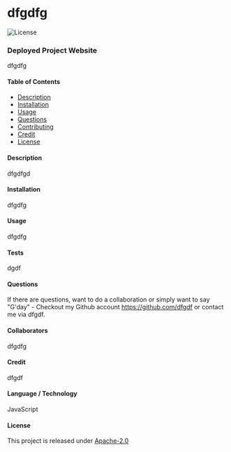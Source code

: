 # dfgdfg
  ![License](https://img.shields.io/static/v1?label=License&message=Apache-2.0&color=blue)
  
  
### Deployed Project Website 
dfgdfg

#### Table of Contents 
- [Description](#description)
- [Installation](#installation)
- [Usage](#usage)
- [Questions](#questions)
- [Contributing](#collaborators)
- [Credit](#credentials)
- [License](#license)

#### Description 
dfgdfgd

#### Installation 
dfgdfg

#### Usage 
dfgdfg

#### Tests
dgdf

#### Questions 
If there are questions, want to do a collaboration or simply want to say  "G'day" - Checkout my Github account https://github.com/dfgdf  or contact me via dfgdf.

#### Collaborators 
dfgdfg

#### Credit 
dfgdf

#### Language / Technology
JavaScript

#### License 
This project is released under [Apache-2.0](https://opensource.org/licenses/Apache-2.0/)